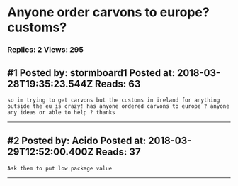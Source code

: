 # Anyone order carvons to europe? customs?

### Replies: 2 Views: 295

## \#1 Posted by: stormboard1 Posted at: 2018-03-28T19:35:23.544Z Reads: 63

```
so im trying to get carvons but the customs in ireland for anything outside the eu is crazy! has anyone ordered carvons to europe ? anyone any ideas or able to help ? thanks
```

---
## \#2 Posted by: Acido Posted at: 2018-03-29T12:52:00.400Z Reads: 37

```
Ask them to put low package value
```

---

